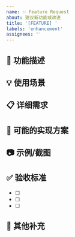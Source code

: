 ```yaml
---
name: ✨ Feature Request
about: 建议新功能或改进
title: '[FEATURE] '
labels: 'enhancement'
assignees: ''
---
```


## 🎯 功能描述
<!-- 清楚简洁地描述你想要的功能 -->

## 💡 使用场景
<!-- 为什么需要这个功能？它解决了什么问题？ -->

## 📋 详细需求
<!-- 详细描述功能应该如何工作 -->

## 🎨 可能的实现方案
<!-- 如果你有想法，描述可能的实现方式 -->

## 📷 示例/截图
<!-- 如果有设计稿或参考，请添加 -->

## ✅ 验收标准
- [ ] 
- [ ] 
- [ ] 

## 💭 其他补充
<!-- 任何其他相关信息 -->
